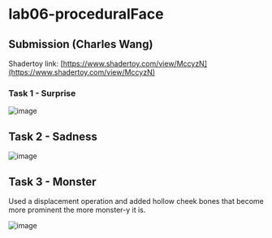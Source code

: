 # lab06-proceduralFace

## Submission (Charles Wang)

Shadertoy link: [https://www.shadertoy.com/view/MccyzN](https://www.shadertoy.com/view/MccyzN)

### Task 1 - Surprise

![image](https://github.com/user-attachments/assets/fed86dc3-ad3d-4080-ae9b-080a9f17a31c)

## Task 2 - Sadness

![image](https://github.com/user-attachments/assets/867225f2-3b26-4706-92f4-2f03cb4a920b)

## Task 3 - Monster

Used a displacement operation and added hollow cheek bones that become more prominent the more monster-y it is.

![image](https://github.com/user-attachments/assets/3e985c79-eb4c-4de7-bc23-b31bd10fee3f)
